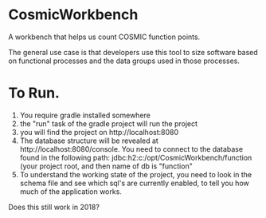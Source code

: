 # CosmicWorkbench
A workbench that helps us count COSMIC function points.

The general use case is that developers use this tool to size software based on functional processes and the data groups used in those processes.

# To Run.

1. You require gradle installed somewhere
2. the "run" task of the gradle project will run the project
3. you will find the project on http://localhost:8080
4. The database structure will be revealed at http://localhost:8080/console. You need to connect to the database found in the following path: jdbc:h2:c:/opt/CosmicWorkbench/function (your project root, and then name of db is "function"
5. To understand the working state of the project, you need to look in the schema file and see which sql's are currently enabled, to tell you how much of the application works. 

Does this still work in 2018?
